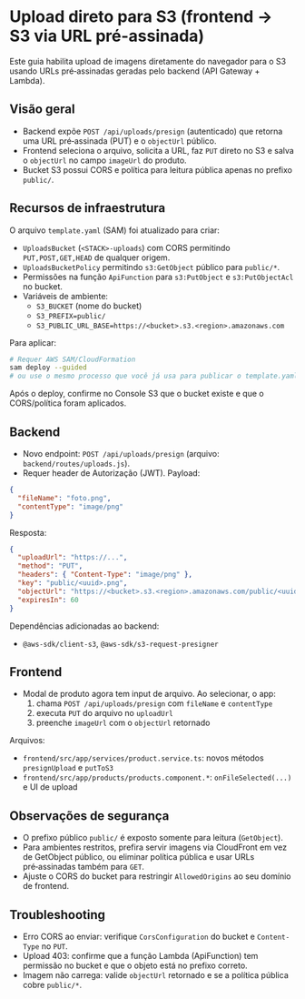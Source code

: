 # Upload direto para S3 (frontend -> S3 via URL pré-assinada)

Este guia habilita upload de imagens diretamente do navegador para o S3 usando URLs pré‑assinadas geradas pelo backend (API Gateway + Lambda).

## Visão geral

- Backend expõe `POST /api/uploads/presign` (autenticado) que retorna uma URL pré‑assinada (PUT) e o `objectUrl` público.
- Frontend seleciona o arquivo, solicita a URL, faz `PUT` direto no S3 e salva o `objectUrl` no campo `imageUrl` do produto.
- Bucket S3 possui CORS e política para leitura pública apenas no prefixo `public/`.

## Recursos de infraestrutura

O arquivo `template.yaml` (SAM) foi atualizado para criar:
- `UploadsBucket` (`<STACK>-uploads`) com CORS permitindo `PUT,POST,GET,HEAD` de qualquer origem.
- `UploadsBucketPolicy` permitindo `s3:GetObject` público para `public/*`.
- Permissões na função `ApiFunction` para `s3:PutObject` e `s3:PutObjectAcl` no bucket.
- Variáveis de ambiente:
  - `S3_BUCKET` (nome do bucket)
  - `S3_PREFIX=public/`
  - `S3_PUBLIC_URL_BASE=https://<bucket>.s3.<region>.amazonaws.com`

Para aplicar:

```bash
# Requer AWS SAM/CloudFormation
sam deploy --guided
# ou use o mesmo processo que você já usa para publicar o template.yaml
```

Após o deploy, confirme no Console S3 que o bucket existe e que o CORS/política foram aplicados.

## Backend

- Novo endpoint: `POST /api/uploads/presign` (arquivo: `backend/routes/uploads.js`).
- Requer header de Autorização (JWT). Payload:

```json
{
  "fileName": "foto.png",
  "contentType": "image/png"
}
```

Resposta:

```json
{
  "uploadUrl": "https://...",
  "method": "PUT",
  "headers": { "Content-Type": "image/png" },
  "key": "public/<uuid>.png",
  "objectUrl": "https://<bucket>.s3.<region>.amazonaws.com/public/<uuid>.png",
  "expiresIn": 60
}
```

Dependências adicionadas ao backend:
- `@aws-sdk/client-s3`, `@aws-sdk/s3-request-presigner`

## Frontend

- Modal de produto agora tem input de arquivo. Ao selecionar, o app:
  1) chama `POST /api/uploads/presign` com `fileName` e `contentType`
  2) executa `PUT` do arquivo no `uploadUrl`
  3) preenche `imageUrl` com o `objectUrl` retornado

Arquivos:
- `frontend/src/app/services/product.service.ts`: novos métodos `presignUpload` e `putToS3`
- `frontend/src/app/products/products.component.*`: `onFileSelected(...)` e UI de upload

## Observações de segurança

- O prefixo público `public/` é exposto somente para leitura (`GetObject`).
- Para ambientes restritos, prefira servir imagens via CloudFront em vez de GetObject público, ou eliminar política pública e usar URLs pré‑assinadas também para `GET`.
- Ajuste o CORS do bucket para restringir `AllowedOrigins` ao seu domínio de frontend.

## Troubleshooting

- Erro CORS ao enviar: verifique `CorsConfiguration` do bucket e `Content-Type` no `PUT`.
- Upload 403: confirme que a função Lambda (ApiFunction) tem permissão no bucket e que o objeto está no prefixo correto.
- Imagem não carrega: valide `objectUrl` retornado e se a política pública cobre `public/*`.
